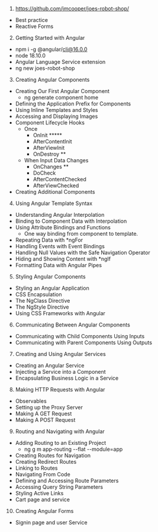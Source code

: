 1. https://github.com/jmcooper/joes-robot-shop/
  - Best practice
  - Reactive Forms
2. Getting Started with Angular
  - npm i -g @angular/cli@16.0.0
  - node 18.10.0
  - Angular Language Service extension
  - ng new joes-robot-shop
3. Creating Angular Components
  - Creating Our First Angular Component
    - ng generate component home
  - Defining the Application Prefix for Components
  - Using Inline Templates and Styles
  - Accessing and Displaying Images
  - Component Lifecycle Hooks
    - Once
      - OnInit *****
      - AfterContentInit
      - AfterViewInit
      - OnDestroy **
    - When Input Data Changes
      - OnChanges **
      - DoCheck
      - AfterContentChecked
      - AfterViewChecked
  - Creating Additional Components
4. Using Angular Template Syntax
  - Understanding Angular Interpolation
  - Binding to Component Data with Interpolation
  - Using Attribute Bindings and Functions
    - One way binding from component to template.
  - Repeating Data with *ngFor
  - Handling Events with Event Bindings
  - Handling Null Values with the Safe Navigation Operator
  - Hiding and Showing Content with *ngIf
  - Formatting Data with Angular Pipes
5. Styling Angular Components
  - Styling an Angular Application
  - CSS Encapsulation
  - The NgClass Directive
  - The NgStyle Directive
  - Using CSS Frameworks with Angular
6. Communicating Between Angular Components
  - Communicating with Child Components Using Inputs
  - Communicating with Parent Components Using Outputs
7. Creating and Using Angular Services
  - Creating an Angular Service
  - Injecting a Service into a Component
  - Encapsulating Business Logic in a Service
8. Making HTTP Requests with Angular
  - Observables
  - Setting up the Proxy Server
  - Making A GET Request
  - Making A POST Request
9. Routing and Navigating with Angular
  - Adding Routing to an Existing Project
    - ng g m app-routing --flat --module=app
  - Creating Routes for Navigation
  - Creating Redirect Routes
  - Linking to Routes
  - Navigating From Code
  - Defining and Accessing Route Parameters
  - Accessing Query String Parameters
  - Styling Active Links
  - Cart page and service
10. Creating Angular Forms
  - Signin page and user Service